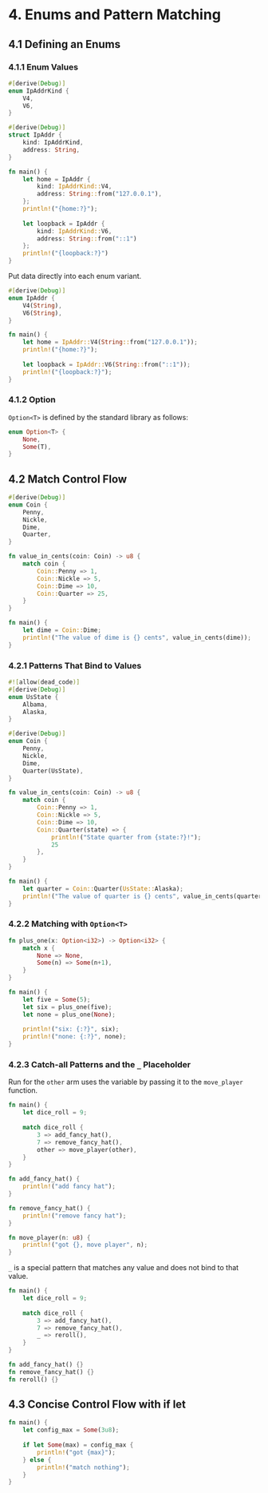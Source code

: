 # 4. Enums and Pattern Matching

## 4.1 Defining an Enums

### 4.1.1 Enum Values

```rust
#[derive(Debug)]
enum IpAddrKind {
    V4,
    V6,
}

#[derive(Debug)]
struct IpAddr {
    kind: IpAddrKind,
    address: String,
}

fn main() {
    let home = IpAddr {
        kind: IpAddrKind::V4,
        address: String::from("127.0.0.1"),
    };
    println!("{home:?}");
    
    let loopback = IpAddr {
        kind: IpAddrKind::V6,
        address: String::from("::1")
    };
    println!("{loopback:?}")
}
```

Put data directly into each enum variant.

```rust
#[derive(Debug)]
enum IpAddr {
    V4(String),
    V6(String),
}

fn main() {
    let home = IpAddr::V4(String::from("127.0.0.1"));
    println!("{home:?}");
    
    let loopback = IpAddr::V6(String::from("::1"));
    println!("{loopback:?}");
}
```



### 4.1.2 Option

`Option<T>` is defined by the standard library as follows:

```rust
enum Option<T> {
    None,
    Some(T),
}
```



## 4.2 Match Control Flow

```rust
#[derive(Debug)]
enum Coin {
    Penny,
    Nickle,
    Dime,
    Quarter,
}

fn value_in_cents(coin: Coin) -> u8 {
    match coin {
        Coin::Penny => 1,
        Coin::Nickle => 5,
        Coin::Dime => 10,
        Coin::Quarter => 25,
    }
}

fn main() {
    let dime = Coin::Dime;
    println!("The value of dime is {} cents", value_in_cents(dime));
}
```



### 4.2.1 Patterns That Bind to Values

```rust
#![allow(dead_code)]
#[derive(Debug)]
enum UsState {
    Albama,
    Alaska,
}

#[derive(Debug)]
enum Coin {
    Penny,
    Nickle,
    Dime,
    Quarter(UsState),
}

fn value_in_cents(coin: Coin) -> u8 {
    match coin {
        Coin::Penny => 1,
        Coin::Nickle => 5,
        Coin::Dime => 10,
        Coin::Quarter(state) => {
            println!("State quarter from {state:?}!");
            25
        },
    }
}

fn main() {
    let quarter = Coin::Quarter(UsState::Alaska);
    println!("The value of quarter is {} cents", value_in_cents(quarter));
}
```



### 4.2.2 Matching with `Option<T>`

```rust
fn plus_one(x: Option<i32>) -> Option<i32> {
    match x {
        None => None,
        Some(n) => Some(n+1),
    }
}

fn main() {
    let five = Some(5);
    let six = plus_one(five);
    let none = plus_one(None);
    
    println!("six: {:?}", six);
    println!("none: {:?}", none);
}
```



### 4.2.3 Catch-all Patterns and the `_` Placeholder 

Run for the `other` arm uses the variable by passing it to the `move_player` function.

```rust
fn main() {
    let dice_roll = 9;
    
    match dice_roll {
        3 => add_fancy_hat(),
        7 => remove_fancy_hat(),
        other => move_player(other),
    }
}

fn add_fancy_hat() {
    println!("add fancy hat");
}

fn remove_fancy_hat() {
    println!("remove fancy hat");
}

fn move_player(n: u8) {
    println!("got {}, move player", n);
}
```

`_` is a special pattern that matches any value and does not bind to that value.

```rust
fn main() {
    let dice_roll = 9;
    
    match dice_roll {
        3 => add_fancy_hat(),
        7 => remove_fancy_hat(),
        _ => reroll(),
    }
}

fn add_fancy_hat() {}
fn remove_fancy_hat() {}
fn reroll() {}
```



## 4.3 Concise Control Flow with if let

```rust
fn main() {
    let config_max = Some(3u8);
    
    if let Some(max) = config_max {
        println!("got {max}");
    } else {
        println!("match nothing");
    }
}
```























